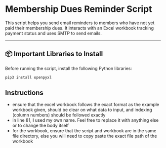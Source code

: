 # Membership Dues Reminder Script

This script helps you send email reminders to members who have not yet paid their membership dues. It interacts with an Excel workbook tracking payment status and uses SMTP to send emails.

---

## 📦 Important Libraries to Install

Before running the script, install the following Python libraries:

```bash
pip3 install openpyxl
```

## Instructions
* ensure that the excel workbook follows the exact format as the example workbook given, should be clear on what data to input, and indexing (column numbers) should be followed exactly
* in line 81, I used my own name. Feel free to replace it with anything else or to change the body itself
* for the workbook, ensure that the script and workbook are in the same file directory, else you will need to copy paste the exact file path of the workbook
